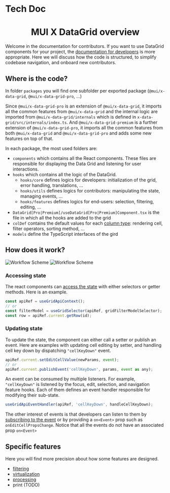 # Tech Doc

<h1 align="center">MUI X DataGrid overview</h1>

Welcome in the documentation for contributors. If you want to use DataGrid components for your project, the [documentation for developers](https://mui.com/x/react-data-grid/getting-started/) is more appropriate.
Here we will discuss how the code is structured, to simplify codebase navigation, and onboard new contributors.

## Where is the code?

In folder `packages` you will find one subfolder per exported package (`@mui/x-data-grid`, `@mui/x-data-grid-pro`, ...)

Since `@mui/x-data-grid-pro` is an extension of `@mui/x-data-grid`, it imports all the common features from `@mui/x-data-grid` and the internal logic are imported from `@mui/x-data-grid/internals` which is defined in `x-data-grid/src/internals/index.ts`. And `@mui/x-data-grid-premium` is a further extension of `@mui/x-data-grid-pro`, it imports all the common features from both `@mui/x-data-grid` and `@mui/x-data-grid-pro` and adds some new features on top of that.

In each package, the most used folders are:

- `components` which contains all the React components. These files are responsible for displaying the Data Grid and listening for user interactions.
- `hooks` which contains all the logic of the DataGrid.
  - `hooks/core` defines logics for developers: initialization of the grid, error handling, translations, ...
  - `hooks/utils` defines logics for contributors: manipulating the state, managing events, ...
  - `hooks/features` defines logics for end-users: selection, filtering, editing, ...
- `DataGrid[Pro|Premium]/useDataGrid[Pro|Premium]Component.tsx` is the file in which all the hooks are added to the grid
- `colDef` contains the default values for each [column type](https://mui.com/x/react-data-grid/column-definition/#column-types): rendering cell, filter operators, sorting method, ...
- `models` define the TypeScript interfaces of the gird

## How does it work?

![Workflow Scheme](./img/overviewSchemDark.svg#gh-dark-mode-only)
![Workflow Scheme](./img/overviewSchemLight.svg#gh-light-mode-only)

### Accessing state

The react components can [access the state](https://mui.com/x/react-data-grid/state/#access-the-state) with either selectors or getter methods.
Here is an example.

```js
const apiRef = useGridApiContext();
// or
const filterModel = useGridSelector(apiRef, gridFilterModelSelector);
const row = apiRef.current.getRow(id);
```

### Updating state

To update the state, the component can either call a setter or publish an event. Here are examples with updating cell editing by setter, and handling cell key down by dispatching `"cellKeyDown"` event.

```js
apiRef.current.setEditCellValue(newParams, event);
// or
apiRef.current.publishEvent('cellKeyDown', params, event as any);
```

An event can be consumed by multiple listeners.
For example, `"cellKeyDown"` is listened by the focus, edit, selection, and navigation feature hooks.
Each of them defines an event handler responsible for modifying their sub-state.

```js
useGridApiEventHandler(apiRef, 'cellKeyDown', handleCellKeyDown);
```

The other interest of events is that developers can listen to them by [subscribing to the event](https://mui.com/x/react-data-grid/events/#subscribing-to-events) or by providing a `on<Event>` prop such as `onEditCellPropsChange`.
Notice that all the events do not have an associated prop `on<Event>`

## Specific features

Here you will find more precision about how some features are designed.

- [filtering](./filtering.md)
- [virtualization](./virtualization.md)
- [processing](./processing.md)
- print (TODO)
